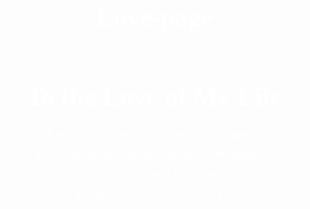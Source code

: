 # Love-page
<!DOCTYPE html>
<html lang="en">
<head>
  <meta charset="UTF-8">
  <title>To My Love</title>
  <style>
    body {
      margin: 0;
      padding: 0;
      background: url('https://images.unsplash.com/photo-1504198453319-5ce911bafcde') no-repeat center center fixed;
      background-size: cover;
      font-family: 'Georgia', serif;
      color: white;
      text-align: center;
      display: flex;
      flex-direction: column;
      justify-content: center;
      height: 100vh;
    }

    .overlay {
      background-color: rgba(0, 0, 0, 0.6);
      padding: 40px;
      border-radius: 15px;
      margin: auto;
      max-width: 600px;
    }

    h1 {
      font-size: 3em;
      margin-bottom: 20px;
    }

    p {
      font-size: 1.5em;
      line-height: 1.5;
    }
  </style>
</head>
<body>
  <div class="overlay">
    <h1>To the Love of My Life</h1>
    <p>
      I miss you more than words can express. <br>
      Every moment without you feels incomplete. <br>
      I made this page to remind you how much I love you —<br>
      today, tomorrow, and always.
    </p>
  </div>
</body>
</html>
